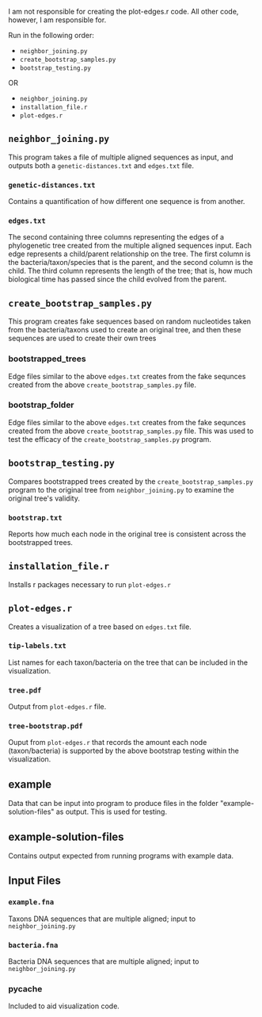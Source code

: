 I am not responsible for creating the plot-edges.r code. All other code, however, I am responsible for. 

Run in the following order:
- `neighbor_joining.py`
- `create_bootstrap_samples.py`
- `bootstrap_testing.py`

OR

- `neighbor_joining.py`
- `installation_file.r`
- `plot-edges.r`

## `neighbor_joining.py`
This program takes a file of multiple aligned sequences as input, and outputs both a `genetic-distances.txt` and `edges.txt` file.

### `genetic-distances.txt`
Contains a quantification of how different one sequence is from another.

### `edges.txt`
The second containing three columns representing the edges of a phylogenetic tree created from the multiple aligned sequences input. Each edge represents a child/parent relationship on the tree. The first column is the bacteria/taxon/species that is the parent, and the second column is the child. The third column represents the length of the tree; that is, how much biological time has passed since the child evolved from the parent.

## `create_bootstrap_samples.py`
This program creates fake sequences based on random nucleotides taken from the bacteria/taxons used to create an original tree, and then these sequences are used to create their own trees

### bootstrapped_trees
Edge files similar to the above `edges.txt` creates from the fake sequnces created from the above `create_bootstrap_samples.py` file. 

### bootstrap_folder
Edge files similar to the above `edges.txt` creates from the fake sequnces created from the above `create_bootstrap_samples.py` file. This was used to test the efficacy of the `create_bootstrap_samples.py` program.

## `bootstrap_testing.py`
Compares bootstrapped trees created by the `create_bootstrap_samples.py` program to the original tree from `neighbor_joining.py` to examine the original tree's validity.

### `bootstrap.txt`
Reports how much each node in the original tree is consistent across the bootstrapped trees.

## `installation_file.r`
Installs r packages necessary to run `plot-edges.r`

## `plot-edges.r`
Creates a visualization of a tree based on `edges.txt` file.

### `tip-labels.txt`
List names for each taxon/bacteria on the tree that can be included in the visualization.

### `tree.pdf`
Output from `plot-edges.r` file.

### `tree-bootstrap.pdf`
Ouput from `plot-edges.r` that records the amount each node (taxon/bacteria) is supported by the above bootstrap testing within the visualization.

## example
Data that can be input into program to produce files in the folder "example-solution-files" as output. This is used for testing.

## example-solution-files
Contains output expected from running programs with example data.

## Input Files

### `example.fna`
Taxons DNA sequences that are multiple aligned; input to `neighbor_joining.py`

### `bacteria.fna`
Bacteria DNA sequences that are multiple aligned; input to `neighbor_joining.py`

### __pycache__
Included to aid visualization code.